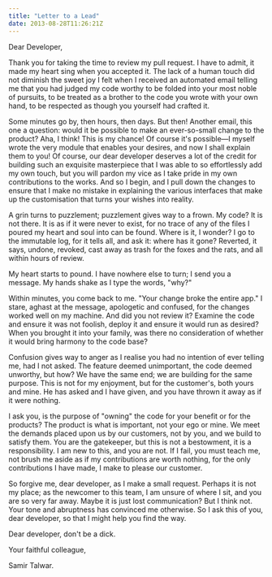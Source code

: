 ```yaml
---
title: "Letter to a Lead"
date: 2013-08-28T11:26:21Z
---
```


Dear Developer,

Thank you for taking the time to review my pull request. I have to
admit, it made my heart sing when you accepted it. The lack of a human
touch did not diminish the sweet joy I felt when I received an automated
email telling me that you had judged my code worthy to be folded into
your most noble of pursuits, to be treated as a brother to the code you
wrote with your own hand, to be respected as though you yourself had
crafted it.

Some minutes go by, then hours, then days. But then! Another email, this
one a question: would it be possible to make an ever-so-small change to
the product? Aha, I think! This is my chance! Of course it's possible—I
myself wrote the very module that enables your desires, and now I shall
explain them to you! Of course, our dear developer deserves a lot of the
credit for building such an exquisite masterpiece that I was able to so
effortlessly add my own touch, but you will pardon my vice as I take
pride in my own contributions to the works. And so I begin, and I pull
down the changes to ensure that I make no mistake in explaining the
various interfaces that make up the customisation that turns your wishes
into reality.

A grin turns to puzzlement; puzzlement gives way to a frown. My code? It
is not there. It is as if it were never to exist, for no trace of any of
the files I poured my heart and soul into can be found. Where is it, I
wonder? I go to the immutable log, for it tells all, and ask it: where
has it gone? Reverted, it says, undone, revoked, cast away as trash for
the foxes and the rats, and all within hours of review.

My heart starts to pound. I have nowhere else to turn; I send you a
message. My hands shake as I type the words, "why?"

Within minutes, you come back to me. "Your change broke the entire app."
I stare, aghast at the message, apologetic and confused, for the changes
worked well on my machine. And did you not review it? Examine the code
and ensure it was not foolish, deploy it and ensure it would run as
desired? When you brought it into your family, was there no
consideration of whether it would bring harmony to the code base?

Confusion gives way to anger as I realise you had no intention of ever
telling me, had I not asked. The feature deemed unimportant, the code
deemed unworthy, but how? We have the same end; we are building for the
same purpose. This is not for my enjoyment, but for the customer's, both
yours and mine. He has asked and I have given, and you have thrown it
away as if it were nothing.

I ask you, is the purpose of "owning" the code for your benefit or for
the products? The product is what is important, not your ego or mine. We
meet the demands placed upon us by our customers, not by you, and we
build to satisfy them. You are the gatekeeper, but this is not a
bestowment, it is a responsibility. I am new to this, and you are not.
If I fail, you must teach me, not brush me aside as if my contributions
are worth nothing, for the only contributions I have made, I make to
please our customer.

So forgive me, dear developer, as I make a small request. Perhaps it is
not my place; as the newcomer to this team, I am unsure of where I sit,
and you are so very far away. Maybe it is just lost communication? But I
think not. Your tone and abruptness has convinced me otherwise. So I ask
this of you, dear developer, so that I might help you find the way.

Dear developer, don't be a dick.

Your faithful colleague,

Samir Talwar.
